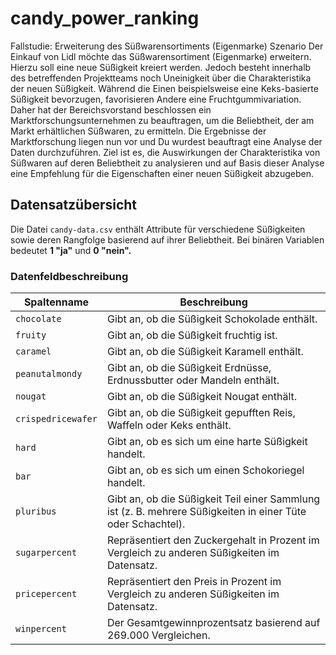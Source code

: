 # candy_power_ranking
Fallstudie: Erweiterung des Süßwarensortiments (Eigenmarke)
Szenario
Der Einkauf von Lidl möchte das Süßwarensortiment (Eigenmarke) erweitern. Hierzu soll eine neue Süßigkeit kreiert werden. Jedoch besteht innerhalb des betreffenden Projektteams noch Uneinigkeit über die Charakteristika der neuen Süßigkeit.
Während die Einen beispielsweise eine Keks-basierte Süßigkeit bevorzugen, favorisieren Andere eine Fruchtgummivariation. Daher hat der Bereichsvorstand beschlossen ein Marktforschungsunternehmen zu beauftragen, um die Beliebtheit, der am Markt erhältlichen Süßwaren, zu ermitteln.
Die Ergebnisse der Marktforschung liegen nun vor und Du wurdest beauftragt eine Analyse der Daten durchzuführen. Ziel ist es, die Auswirkungen der Charakteristika von Süßwaren auf deren Beliebtheit zu analysieren und auf Basis dieser Analyse eine Empfehlung für die Eigenschaften einer neuen Süßigkeit abzugeben.


## Datensatzübersicht

Die Datei `candy-data.csv` enthält Attribute für verschiedene Süßigkeiten sowie deren Rangfolge basierend auf ihrer Beliebtheit. Bei binären Variablen bedeutet **1 "ja"** und **0 "nein".**

### Datenfeldbeschreibung

| **Spaltenname**        | **Beschreibung**                                                        |
|------------------------|-------------------------------------------------------------------------|
| `chocolate`            | Gibt an, ob die Süßigkeit Schokolade enthält.                           |
| `fruity`               | Gibt an, ob die Süßigkeit fruchtig ist.                                 |
| `caramel`              | Gibt an, ob die Süßigkeit Karamell enthält.                             |
| `peanutalmondy`        | Gibt an, ob die Süßigkeit Erdnüsse, Erdnussbutter oder Mandeln enthält.|
| `nougat`               | Gibt an, ob die Süßigkeit Nougat enthält.                               |
| `crispedricewafer`     | Gibt an, ob die Süßigkeit gepufften Reis, Waffeln oder Keks enthält.    |
| `hard`                 | Gibt an, ob es sich um eine harte Süßigkeit handelt.                   |
| `bar`                  | Gibt an, ob es sich um einen Schokoriegel handelt.                      |
| `pluribus`             | Gibt an, ob die Süßigkeit Teil einer Sammlung ist (z. B. mehrere Süßigkeiten in einer Tüte oder Schachtel). |
| `sugarpercent`         | Repräsentiert den Zuckergehalt in Prozent im Vergleich zu anderen Süßigkeiten im Datensatz. |
| `pricepercent`         | Repräsentiert den Preis in Prozent im Vergleich zu anderen Süßigkeiten im Datensatz. |
| `winpercent`           | Der Gesamtgewinnprozentsatz basierend auf 269.000 Vergleichen.         |
